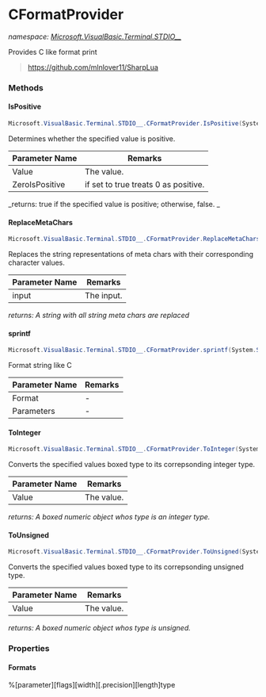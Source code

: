 ﻿# CFormatProvider
_namespace: [Microsoft.VisualBasic.Terminal.STDIO__](./index.md)_

Provides C like format print

> https://github.com/mlnlover11/SharpLua


### Methods

#### IsPositive
```csharp
Microsoft.VisualBasic.Terminal.STDIO__.CFormatProvider.IsPositive(System.Object,System.Boolean)
```
Determines whether the specified value is positive.

|Parameter Name|Remarks|
|--------------|-------|
|Value|The value.|
|ZeroIsPositive|if set to true treats 0 as positive.|


_returns: 
 true if the specified value is positive; otherwise, false.
 _

#### ReplaceMetaChars
```csharp
Microsoft.VisualBasic.Terminal.STDIO__.CFormatProvider.ReplaceMetaChars(System.String)
```
Replaces the string representations of meta chars with their corresponding
 character values.

|Parameter Name|Remarks|
|--------------|-------|
|input|The input.|


_returns: A string with all string meta chars are replaced_

#### sprintf
```csharp
Microsoft.VisualBasic.Terminal.STDIO__.CFormatProvider.sprintf(System.String,System.Object[])
```
Format string like C

|Parameter Name|Remarks|
|--------------|-------|
|Format|-|
|Parameters|-|


#### ToInteger
```csharp
Microsoft.VisualBasic.Terminal.STDIO__.CFormatProvider.ToInteger(System.Object,System.Boolean)
```
Converts the specified values boxed type to its correpsonding integer
 type.

|Parameter Name|Remarks|
|--------------|-------|
|Value|The value.|


_returns: A boxed numeric object whos type is an integer type._

#### ToUnsigned
```csharp
Microsoft.VisualBasic.Terminal.STDIO__.CFormatProvider.ToUnsigned(System.Object)
```
Converts the specified values boxed type to its correpsonding unsigned
 type.

|Parameter Name|Remarks|
|--------------|-------|
|Value|The value.|


_returns: A boxed numeric object whos type is unsigned._


### Properties

#### Formats
%[parameter][flags][width][.precision][length]type
